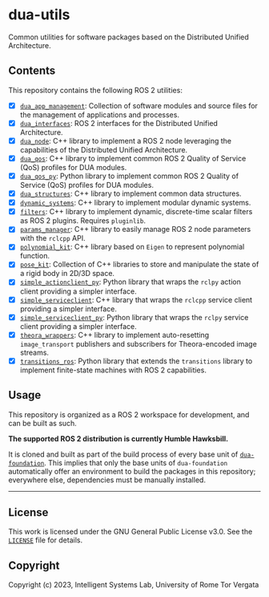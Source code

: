 # dua-utils

Common utilities for software packages based on the Distributed Unified Architecture.

## Contents

This repository contains the following ROS 2 utilities:

- [x] [`dua_app_management`](src/dua_app_management/README.md): Collection of software modules and source files for the management of applications and processes.
- [x] [`dua_interfaces`](src/dua_interfaces/README.md): ROS 2 interfaces for the Distributed Unified Architecture.
- [x] [`dua_node`](src/dua_node/README.md): C++ library to implement a ROS 2 node leveraging the capabilities of the Distributed Unified Architecture.
- [x] [`dua_qos`](src/dua_qos/README.md): C++ library to implement common ROS 2 Quality of Service (QoS) profiles for DUA modules.
- [x] [`dua_qos_py`](src/dua_qos_py/README.md): Python library to implement common ROS 2 Quality of Service (QoS) profiles for DUA modules.
- [x] [`dua_structures`](src/dua_structures/README.md): C++ library to implement common data structures.
- [x] [`dynamic_systems`](src/dynamic_systems/README.md): C++ library to implement modular dynamic systems.
- [x] [`filters`](src/filters/README.md): C++ library to implement dynamic, discrete-time scalar filters as ROS 2 plugins. Requires `pluginlib`.
- [x] [`params_manager`](src/params_manager/README.md): C++ library to easily manage ROS 2 node parameters with the `rclcpp` API.
- [x] [`polynomial_kit`](src/polynomial_kit/README.md): C++ library based on `Eigen` to represent polynomial function.
- [x] [`pose_kit`](src/pose_kit/README.md): Collection of C++ libraries to store and manipulate the state of a rigid body in 2D/3D space.
- [x] [`simple_actionclient_py`](src/simple_actionclient_py/README.md): Python library that wraps the `rclpy` action client providing a simpler interface.
- [x] [`simple_serviceclient`](src/simple_serviceclient/README.md): C++ library that wraps the `rclcpp` service client providing a simpler interface.
- [x] [`simple_serviceclient_py`](src/simple_serviceclient_py/README.md): Python library that wraps the `rclpy` service client providing a simpler interface.
- [x] [`theora_wrappers`](src/theora_wrappers/README.md): C++ library to implement auto-resetting `image_transport` publishers and subscribers for Theora-encoded image streams.
- [x] [`transitions_ros`](src/transitions_ros/README.md): Python library that extends the `transitions` library to implement finite-state machines with ROS 2 capabilities.

## Usage

This repository is organized as a ROS 2 workspace for development, and can be built as such.

**The supported ROS 2 distribution is currently Humble Hawksbill.**

It is cloned and built as part of the build process of every base unit of [`dua-foundation`](https://github.com/IntelligentSystemsLabUTV/dua-foundation). This implies that only the base units of `dua-foundation` automatically offer an environment to build the packages in this repository; everywhere else, dependencies must be manually installed.

---

## License

This work is licensed under the GNU General Public License v3.0. See the [`LICENSE`](LICENSE) file for details.

## Copyright

Copyright (c) 2023, Intelligent Systems Lab, University of Rome Tor Vergata
